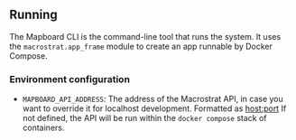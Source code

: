 ## Running

The Mapboard CLI is the command-line tool that runs the system. It uses the `macrostrat.app_frame` module
to create an app runnable by Docker Compose.

### Environment configuration

- `MAPBOARD_API_ADDRESS`: The address of the Macrostrat API, in case you want to override it for localhost development.
  Formatted as <host:port>
  If not defined, the API will be run within the `docker compose` stack of containers.
